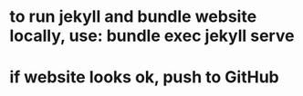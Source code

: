# to run jekyll and bundle website locally, use: bundle exec jekyll serve
# if website looks ok, push to GitHub
 
